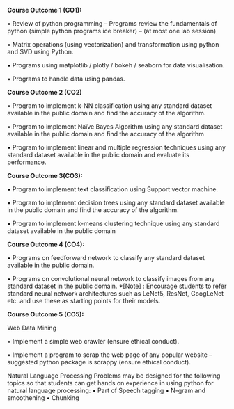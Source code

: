 **Course Outcome 1 (CO1):**

• Review of python programming – Programs review the fundamentals of python
(simple python programs ice breaker) – (at most one lab session)

• Matrix operations (using vectorization) and transformation using python and SVD
using Python.

• Programs using matplotlib / plotly / bokeh / seaborn for data visualisation.

• Programs to handle data using pandas.

**Course Outcome 2 (CO2)**

• Program to implement k-NN classification using any standard dataset available in the
public domain and find the accuracy of the algorithm.

• Program to implement Naïve Bayes Algorithm using any standard dataset available in
the public domain and find the accuracy of the algorithm

• Program to implement linear and multiple regression techniques using any standard
dataset available in the public domain and evaluate its performance.

**Course Outcome 3(CO3):**

• Program to implement text classification using Support vector machine.

• Program to implement decision trees using any standard dataset available in the public
domain and find the accuracy of the algorithm.

• Program to implement k-means clustering technique using any standard dataset
available in the public domain

**Course Outcome 4 (CO4):**

• Programs on feedforward network to classify any standard dataset available in the
public domain.

• Programs on convolutional neural network to classify images from any standard dataset
in the public domain.
*[Note] : Encourage students to refer standard neural network architectures such as LeNet5,
ResNet, GoogLeNet etc. and use these as starting points for their models.

**Course Outcome 5 (CO5):**

Web Data Mining

• Implement a simple web crawler (ensure ethical conduct).

• Implement a program to scrap the web page of any popular website – suggested
python package is scrappy (ensure ethical conduct).

Natural Language Processing
Problems may be designed for the following topics so that students can get hands on
experience in using python for natural language processing:
• Part of Speech tagging
• N-gram and smoothening
• Chunking
